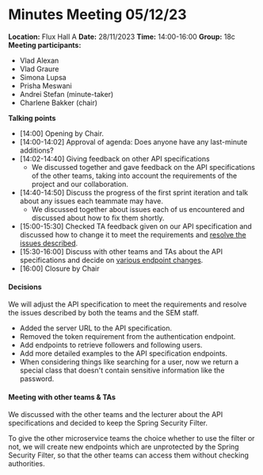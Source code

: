 # Minutes Meeting 05/12/23

**Location:** Flux Hall A
**Date:** 28/11/2023
**Time:** 14:00-16:00
**Group:** 18c
**Meeting participants:**

- Vlad Alexan
- Vlad Graure
- Simona Lupsa
- Prisha Meswani
- Andrei Stefan (minute-taker)
- Charlene Bakker (chair)

**Talking points**

- [14:00] Opening by Chair.
- [14:00-14:02] Approval of agenda: Does anyone have any last-minute additions?
- [14:02-14:40] Giving feedback on other API specifications
  - We discussed together and gave feedback on the API specifications of the other teams, taking into account the requirements of the project and our collaboration.
- [14:40-14:50] Discuss the progress of the first sprint iteration and talk about any issues each teammate may have.
  - We discussed together about issues each of us encountered and discussed about how to fix them shortly.
- [15:00-15:30] Checked TA feedback given on our API specification and discussed how to change it to meet the requirements and [resolve the issues described](#decisions).
- [15:30-16:00] Discuss with other teams and TAs about the API specifications and decide on [various endpoint changes](#meeting-with-other-teams--tas).
- [16:00] Closure by Chair

#### Decisions

We will adjust the API specification to meet the requirements and resolve the issues described by both the teams and the SEM staff.

- Added the server URL to the API specification.
- Removed the token requirement from the authentication endpoint.
- Add endpoints to retrieve followers and following users.
- Add more detailed examples to the API specification endpoints.
- When considering things like searching for a user, now we return a special class that doesn't contain sensitive information like the password.

#### Meeting with other teams & TAs

We discussed with the other teams and the lecturer about the API specifications and decided to keep the Spring Security Filter.

To give the other microservice teams the choice whether to use the filter or not, we will create new endpoints which are unprotected by the Spring Security Filter, so that the other teams can access them without checking authorities.
